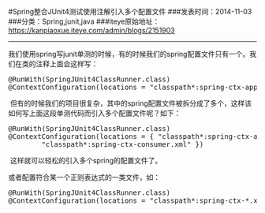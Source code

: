 #Spring整合JUnit4测试使用注解引入多个配置文件
###发表时间：2014-11-03
###分类：Spring,junit,java
###iteye原始地址：<a href="https://kanpiaoxue.iteye.com/admin/blogs/2151903" target="_blank">https://kanpiaoxue.iteye.com/admin/blogs/2151903</a>

---

<div class="iteye-blog-content-contain" style="font-size: 14px;"> 
 <p>我们使用spring写junit单测的时候，有的时候我们的spring配置文件只有一个。我们在类的注释上面会这样写：</p> 
 <pre name="code" class="java">@RunWith(SpringJUnit4ClassRunner.class)
@ContextConfiguration(locations = "classpath*:spring-ctx-application.xml")</pre> 
 <p>&nbsp;但有的时候我们的项目很复杂，其中的spring配置文件被拆分成了多个，这样该如何写上面这段单测代码而引入多个配置文件呢？如下：</p> 
 <pre name="code" class="java">@RunWith(SpringJUnit4ClassRunner.class)
@ContextConfiguration(locations = { "classpath*:spring-ctx-application.xml",
        "classpath*:spring-ctx-consumer.xml" })</pre> 
 <p>&nbsp;这样就可以轻松的引入多个spring的配置文件了。</p> 
 <p>或者配置符合某一个正则表达式的一类文件，如：</p> 
 <pre name="code" class="java">@RunWith(SpringJUnit4ClassRunner.class)
@ContextConfiguration(locations = "classpath*:spring-ctx-*.xml")</pre> 
 <p>&nbsp;</p> 
</div>